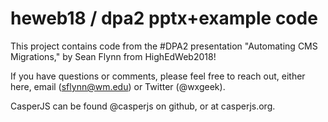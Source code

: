 # heweb18 / dpa2 pptx+example code
This project contains code from the #DPA2 presentation "Automating CMS Migrations," by Sean Flynn from HighEdWeb2018!

If you have questions or comments, please feel free to reach out, either here, email (sflynn@wm.edu) or Twitter (@wxgeek).

CasperJS can be found @casperjs on github, or at casperjs.org.
